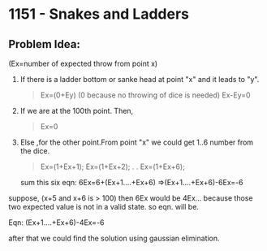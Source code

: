 # 1151 - Snakes and Ladders
##  Problem Idea:
(Ex=number of expected throw from point x)

 1. If there is a ladder bottom or sanke head at point "x" and it leads to "y". 
    > Ex=(0+Ey) (0 because no throwing of dice is needed)
        Ex-Ey=0

 2. If we are at the 100th point. Then,
	>Ex=0 
	
 3. Else ,for the other point.From point "x" we could get 1..6 number from the dice.
	>Ex=(1+Ex+1);
	Ex=(1+Ex+2);
	.
	.
	Ex=(1+Ex+6);    
	
	sum this six eqn:
	6Ex=6+(Ex+1....+Ex+6)
     =>(Ex+1....+Ex+6)-6Ex=-6
	
  suppose, (x+5 and x+6 is > 100) then 6Ex would be 4Ex... because those two expected value is   not in a valid state.
  so eqn. will be.
	
  Eqn:
  (Ex+1....+Ex+6)-4Ex=-6

after that we could find the solution using gaussian elimination.

<!--stackedit_data:
eyJoaXN0b3J5IjpbLTU3MTgyMTcxOF19
-->